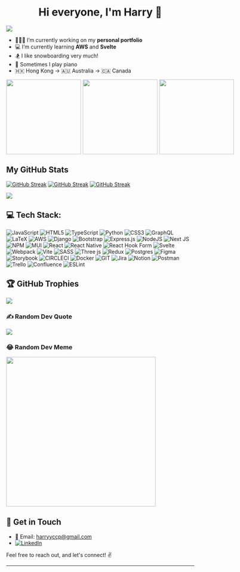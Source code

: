 <h1 align="center">Hi everyone, I'm Harry 🫶</h1>

[![](https://visitcount.itsvg.in/api?id=harrycpc&label=Profile%20Views&color=5&pretty=false)](https://visitcount.itsvg.in)

- 🧑🏻‍💻 I’m currently working on my **personal portfolio**
- 💻 I’m currently learning **AWS** and **Svelte**
- 🏂 I like snowboarding very much!
- 🎹 Sometimes I play piano
- 🇭🇰 Hong Kong -> 🇦🇺 Australia -> 🇨🇦 Canada

<div style="display: flex;">
    <img src="https://i.imgur.com/2CQ317E.gif" width="200" style="margin-right: 5px">
    <img src="https://media2.giphy.com/media/v1.Y2lkPTc5MGI3NjExaTloenVoYTBqZXRoeW5sdjVlZWYweHI1MWZlbWU2YjE3cmM5cDA0dSZlcD12MV9pbnRlcm5hbF9naWZfYnlfaWQmY3Q9Zw/l0Iy2PyFmAFOC7m24/giphy.gif" width="200" style="margin-right: 5px">
    <img src="https://media2.giphy.com/media/v1.Y2lkPTc5MGI3NjExdW5saXF6azhyZDZkdWVyaG0xZW1hbG4zMHIyaDNubTVydjg5d292MiZlcD12MV9pbnRlcm5hbF9naWZfYnlfaWQmY3Q9Zw/dIhJD7ozfPvfVRZTLp/giphy.gif" width="200" height="200">
</div>

## My GitHub Stats

[![GitHub Streak](https://github-readme-streak-stats-w68d.vercel.app?user=harrycpc&theme=git-dark&card_width=200&hide_current_streak=true&hide_longest_streak=true)](https://git.io/streak-stats)
[![GitHub Streak](https://github-readme-streak-stats-w68d.vercel.app?user=harrycpc&theme=sunset-gradient&card_width=200&hide_total_contributions=true&hide_longest_streak=true)](https://git.io/streak-stats)
[![GitHub Streak](https://github-readme-streak-stats-w68d.vercel.app?user=harrycpc&theme=git-dark&card_width=200&hide_total_contributions=true&hide_current_streak=true)](https://git.io/streak-stats)

![](https://github-readme-stats.vercel.app/api/top-langs/?username=harrycpc&theme=holi&hide_border=false&include_all_commits=false&count_private=true&layout=compact)

## 💻 Tech Stack:

![JavaScript](https://img.shields.io/badge/javascript-%23323330.svg?style=for-the-badge&logo=javascript&logoColor=%23F7DF1E&style=flat-square)
![HTML5](https://img.shields.io/badge/html5-%23E34F26.svg?style=for-the-badge&logo=html5&logoColor=white&style=flat-square)
![TypeScript](https://img.shields.io/badge/typescript-%23007ACC.svg?style=for-the-badge&logo=typescript&logoColor=white&style=flat-square)
![Python](https://img.shields.io/badge/python-3670A0?style=for-the-badge&logo=python&logoColor=ffdd54&style=flat-square)
![CSS3](https://img.shields.io/badge/css3-%231572B6.svg?style=for-the-badge&logo=css3&logoColor=white&style=flat-square)
![GraphQL](https://img.shields.io/badge/-GraphQL-E10098?style=for-the-badge&logo=graphql&logoColor=white&style=flat-square)
![LaTeX](https://img.shields.io/badge/latex-%23008080.svg?style=for-the-badge&logo=latex&logoColor=white&style=flat-square)
![AWS](https://img.shields.io/badge/AWS-%23FF9900.svg?style=for-the-badge&logo=amazon-aws&logoColor=white&style=flat-square)
![Django](https://img.shields.io/badge/django-%23092E20.svg?style=for-the-badge&logo=django&logoColor=white&style=flat-square)
![Bootstrap](https://img.shields.io/badge/bootstrap-%238511FA.svg?style=for-the-badge&logo=bootstrap&logoColor=white&style=flat-square)
![Express.js](https://img.shields.io/badge/express.js-%23404d59.svg?style=for-the-badge&logo=express&logoColor=%2361DAFB&style=flat-square)
![NodeJS](https://img.shields.io/badge/node.js-6DA55F?style=for-the-badge&logo=node.js&logoColor=white&style=flat-square)
![Next JS](https://img.shields.io/badge/Next-black?style=for-the-badge&logo=next.js&logoColor=white&style=flat-square)
![NPM](https://img.shields.io/badge/NPM-%23CB3837.svg?style=for-the-badge&logo=npm&logoColor=white&style=flat-square)
![MUI](https://img.shields.io/badge/MUI-%230081CB.svg?style=for-the-badge&logo=mui&logoColor=white&style=flat-square)
![React](https://img.shields.io/badge/react-%2320232a.svg?style=for-the-badge&logo=react&logoColor=%2361DAFB&style=flat-square)
![React Native](https://img.shields.io/badge/react_native-%2320232a.svg?style=for-the-badge&logo=react&logoColor=%2361DAFB&style=flat-square)
![React Hook Form](https://img.shields.io/badge/React%20Hook%20Form-%23EC5990.svg?style=for-the-badge&logo=reacthookform&logoColor=white&style=flat-square)
![Svelte](https://img.shields.io/badge/svelte-%23f1413d.svg?style=for-the-badge&logo=svelte&logoColor=white&style=flat-square)
![Webpack](https://img.shields.io/badge/webpack-%238DD6F9.svg?style=for-the-badge&logo=webpack&logoColor=black&style=flat-square)
![Vite](https://img.shields.io/badge/vite-%23646CFF.svg?style=for-the-badge&logo=vite&logoColor=white&style=flat-square)
![SASS](https://img.shields.io/badge/SASS-hotpink.svg?style=for-the-badge&logo=SASS&logoColor=white&style=flat-square)
![Three js](https://img.shields.io/badge/threejs-black?style=for-the-badge&logo=three.js&logoColor=white&style=flat-square)
![Redux](https://img.shields.io/badge/redux-%23593d88.svg?style=for-the-badge&logo=redux&logoColor=white&style=flat-square)
![Postgres](https://img.shields.io/badge/postgres-%23316192.svg?style=for-the-badge&logo=postgresql&logoColor=white&style=flat-square)
![Figma](https://img.shields.io/badge/figma-%23F24E1E.svg?style=for-the-badge&logo=figma&logoColor=white&style=flat-square)
![Storybook](https://img.shields.io/badge/-Storybook-FF4785?style=for-the-badge&logo=storybook&logoColor=white&style=flat-square)
![CIRCLECI](https://img.shields.io/badge/CIRCLECI-02303A.svg?style=for-the-badge&logo=CIRCLECI&logoColor=white&color=%23343434&style=flat-square)
![Docker](https://img.shields.io/badge/docker-%230db7ed.svg?style=for-the-badge&logo=docker&logoColor=white&style=flat-square)
![GIT](https://img.shields.io/badge/Git-fc6d26?style=for-the-badge&logo=git&logoColor=white&style=flat-square)
![Jira](https://img.shields.io/badge/jira-%230A0FFF.svg?style=for-the-badge&logo=jira&logoColor=white&style=flat-square)
![Notion](https://img.shields.io/badge/Notion-%23000000.svg?style=for-the-badge&logo=notion&logoColor=white&style=flat-square)
![Postman](https://img.shields.io/badge/Postman-FF6C37?style=for-the-badge&logo=postman&logoColor=white&style=flat-square)
![Trello](https://img.shields.io/badge/Trello-%23026AA7.svg?style=for-the-badge&logo=Trello&logoColor=white&style=flat-square)
![Confluence](https://img.shields.io/badge/confluence-%23172BF4.svg?style=for-the-badge&logo=confluence&logoColor=white&style=flat-square)
![ESLint](https://img.shields.io/badge/ESLint-4B3263?style=for-the-badge&logo=eslint&logoColor=white&style=flat-square)

## 🏆 GitHub Trophies

![](https://github-profile-trophy.vercel.app/?username=harrycpc&theme=juicyfresh&no-frame=false&no-bg=true&column=5&margin-w=15&margin-h=15&row=1)

### ✍️ Random Dev Quote

![](https://quotes-github-readme.vercel.app/api?type=vetical&theme=gruvbox)

### 😂 Random Dev Meme

<img src='https://randommeme-five.vercel.app/' style="height: 400px;"/>

## 🤝 Get in Touch

- 📧 Email: harryyccp@gmail.com
- [![LinkedIn](https://img.shields.io/badge/LinkedIn-%230077B5.svg?logo=linkedin&logoColor=white)](https://linkedin.com/in/harry-chow)

Feel free to reach out, and let's connect! ✌️

</p>

---
